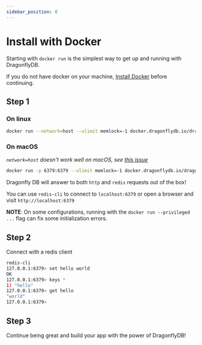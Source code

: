 ```yaml
---
sidebar_position: 0
---
```


# Install with Docker 

Starting with `docker run` is the simplest way to get up and running with DragonflyDB.

If you do not have docker on your machine, [Install Docker](https://docs.docker.com/get-docker/) before continuing.

## Step 1

### On linux

```bash
docker run --network=host --ulimit memlock=-1 docker.dragonflydb.io/dragonflydb/dragonfly
```

### On macOS

_`network=host` doesn't work well on macOS, see [this issue](https://github.com/docker/for-mac/issues/1031)_

```bash
docker run -p 6379:6379 --ulimit memlock=-1 docker.dragonflydb.io/dragonflydb/dragonfly
```

Dragonfly DB will answer to both `http` and `redis` requests out of the box!

You can use `redis-cli` to connect to `localhost:6379` or open a browser and visit `http://localhost:6379`

**NOTE**: On some configurations, running with the `docker run --privileged ...` flag can fix some
initialization errors.

## Step 2

Connect with a redis client

```bash
redis-cli
127.0.0.1:6379> set hello world
OK
127.0.0.1:6379> keys *
1) "hello"
127.0.0.1:6379> get hello
"world"
127.0.0.1:6379>
```

## Step 3

Continue being great and build your app with the power of DragonflyDB!


